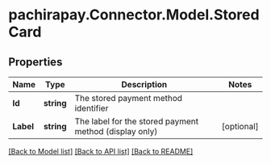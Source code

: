 
# pachirapay.Connector.Model.StoredCard

## Properties

Name | Type | Description | Notes
------------ | ------------- | ------------- | -------------
**Id** | **string** | The stored payment method identifier | 
**Label** | **string** | The label for the stored payment method (display only) | [optional] 

[[Back to Model list]](../README.md#documentation-for-models)
[[Back to API list]](../README.md#documentation-for-api-endpoints)
[[Back to README]](../README.md)

